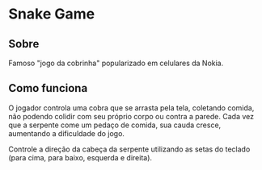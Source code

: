 # Snake Game

## Sobre
Famoso "jogo da cobrinha" popularizado em celulares da Nokia.

## Como funciona
O jogador controla uma cobra que se arrasta pela tela, coletando comida, não podendo colidir com seu próprio corpo ou contra a parede. Cada vez que a serpente come um pedaço de comida, sua cauda cresce, aumentando a dificuldade do jogo.

Controle a direção da cabeça da serpente utilizando as setas do teclado (para cima, para baixo, esquerda e direita).

